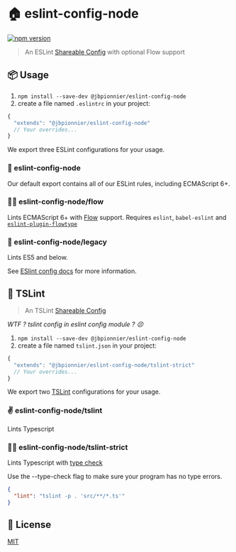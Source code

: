 # :house: eslint-config-node

[![npm version](https://badge.fury.io/js/%40jbpionnier%2Feslint-config-node.svg)](https://badge.fury.io/js/%40jbpionnier%2Feslint-config-node)

> An ESLint [Shareable Config](http://eslint.org/docs/developer-guide/shareable-configs) with optional Flow support

## :package: Usage
1. `npm install --save-dev @jbpionnier/eslint-config-node`
2. create a file named `.eslintrc` in your project:

```js
{
  "extends": "@jbpionnier/eslint-config-node"
  // Your overrides...
}
```

We export three ESLint configurations for your usage.

### :frog: eslint-config-node

Our default export contains all of our ESLint rules, including ECMAScript 6+.

### :ok_woman: eslint-config-node/flow

Lints ECMAScript 6+ with [Flow](https://flowtype.org/) support. Requires `eslint`, `babel-eslint` and [`eslint-plugin-flowtype`](https://github.com/gajus/eslint-plugin-flowtype)

### :hospital: eslint-config-node/legacy

Lints ES5 and below.

See [ESlint config docs](http://eslint.org/docs/user-guide/configuring#extending-configuration-files)
for more information.


## :lollipop: TSLint

> An TSLint [Shareable Config](https://palantir.github.io/tslint/usage/configuration/)

_WTF ? tslint config in eslint config module ? :persevere:_

1. `npm install --save-dev @jbpionnier/eslint-config-node`
2. create a file named `tslint.json` in your project:

```js
{
  "extends": "@jbpionnier/eslint-config-node/tslint-strict"
  // Your overrides...
}

```

We export two [TSLint](https://palantir.github.io/tslint/) configurations for your usage.

### :v: eslint-config-node/tslint

Lints Typescript

### :guardsman: eslint-config-node/tslint-strict

Lints Typescript with [type check](https://palantir.github.io/tslint/usage/type-checking/)

Use the --type-check flag to make sure your program has no type errors.

```json
{
  "lint": "tslint -p . 'src/**/*.ts'"
}
```

## :memo: License

[MIT](http://opensource.org/licenses/MIT)
